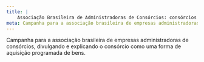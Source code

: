 ```yaml
---
title: |
    Associação Brasileira de Administradoras de Consórcios: consórcios
meta: Campanha para a associação brasileira de empresas administradoras de consórcios.
---
```

Campanha para a associação brasileira de empresas administradoras de consórcios, divulgando e explicando o consórcio como uma forma de aquisição programada de bens.
